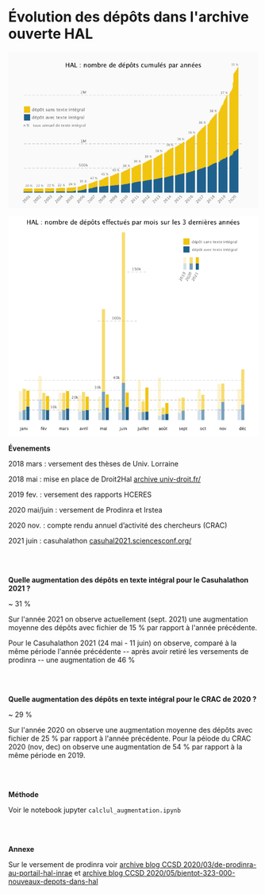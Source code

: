 # Évolution des dépôts dans l'archive ouverte HAL

![evol des dépôts depuis 2001](graph_all_years/hal_depot_cumules.png)

![depot par mois](graph_3_years/hal_depot_3_annees_2019_2021.png)


**Évenements**

2018 mars : versement des thèses de Univ. Lorraine

2018 mai : mise en place de Droit2Hal [archive univ-droit.fr/](https://web.archive.org/web/20210905201740/https://univ-droit.fr/projets/33312-droit2hal)

2019 fev. : versement des rapports HCERES 

2020 mai/juin : versement de Prodinra et Irstea

2020 nov. : compte rendu annuel d’activité des chercheurs (CRAC)

2021 juin : casuhalathon [casuhal2021.sciencesconf.org/](https://casuhal2021.sciencesconf.org/resource/page/id/8) 


<br /><br />

**Quelle augmentation des dépôts en texte intégral pour le Casuhalathon 2021 ?**

~ 31 % 

Sur l'année 2021 on observe actuellement (sept. 2021) une augmentation moyenne des dépôts avec fichier de 15 % par rapport à l'année précédente.

Pour le Casuhalathon 2021 (24 mai - 11 juin) on observe, comparé à la même période l'année précédente -- après avoir retiré les versements de prodinra -- une augmentation de 46 %


<br /><br />

**Quelle augmentation des dépôts en texte intégral pour le CRAC de 2020 ?**

~ 29 %

Sur l'année 2020 on observe une augmentation moyenne des dépôts avec fichier de 25 % par rapport à l'année précédente.
Pour la péiode du CRAC 2020 (nov, dec) on observe une augmentation de 54 % par rapport à la même période en 2019.


<br /><br />

**Méthode**

Voir le notebook jupyter `calclul_augmentation.ipynb`


<br /><br />

**Annexe**

Sur le versement de prodinra voir [archive blog CCSD 2020/03/de-prodinra-au-portail-hal-inrae](https://web.archive.org/web/20210905195211/https://www.ccsd.cnrs.fr/2020/03/de-prodinra-au-portail-hal-inrae/) et [archive  blog CCSD 2020/05/bientot-323-000-nouveaux-depots-dans-hal](https://web.archive.org/web/20210905195309/https://www.ccsd.cnrs.fr/2020/05/bientot-323-000-nouveaux-depots-dans-hal/)